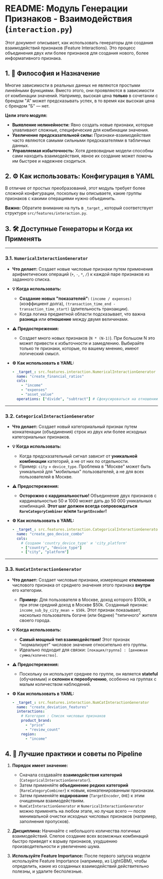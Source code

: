 # README: Модуль Генерации Признаков - Взаимодействия (`interaction.py`)

Этот документ описывает, как использовать генераторы для создания взаимодействий признаков (Feature Interactions). Это процесс объединения двух или более признаков для создания нового, более информативного признака.

## 1. 🎯 Философия и Назначение

Многие зависимости в реальных данных не являются простыми линейными функциями. Вместо этого, они проявляются в зависимости от комбинации значений. Например, высокая цена **только** в сочетании с брендом "A" может предсказывать успех, в то время как высокая цена с брендом "Б" — нет.

**Цели этого модуля:**

*   **Выявление нелинейности:** Явно создать новые признаки, которые улавливают сложные, специфические для комбинации значения.
*   **Увеличение предсказательной силы:** Признаки-взаимодействия часто являются самыми сильными предсказателями в табличных данных.
*   **Управляемая избыточность:** Хотя древовидные модели способны сами находить взаимодействия, явное их создание может помочь им быстрее и надежнее сходиться.

## 2. ⚙️ Как использовать: Конфигурация в YAML

В отличие от простых преобразований, этот модуль требует более сложной конфигурации, поскольку вы описываете, какие группы признаков с какими операциями нужно объединить.

**Важно:** Обратите внимание на путь в `_target_`, который соответствует структуре `src/features/interaction.py`.

## 3. 🛠️ Доступные Генераторы и Когда их Применять

---

### 3.1. `NumericalInteractionGenerator`

*   **Что делает:** Создает новые числовые признаки путем применения арифметических операций (`+`, `-`, `*`, `/`) к каждой паре признаков из заданного списка.

*   **💡 Когда использовать:**
    *   **Создание новых "показателей":** `(income / expenses)` (коэффициент долга), `(transaction_time_end - transaction_time_start)` (длительность транзакции).
    *   Когда логика предметной области подсказывает, что важна **разница** или **отношение** между двумя величинами.

*   **⚠️ Предостережения:**
    *   Создает много новых признаков (`N * (N-1)`). При большом N это может привести к избыточности и замедлению. Выбирайте только те признаки, которые, по вашему мнению, имеют логический смысл.

*   **⚙️ Как использовать в YAML:**
    ```yaml
    - _target_: src.features.interaction.NumericalInteractionGenerator
      name: "create_financial_ratios"
      cols: 
        - "income"
        - "expenses"
        - "asset_value"
      operations: ["divide", "subtract"] # Сфокусироваться на отношении и разнице
    ```

---

### 3.2. `CategoricalInteractionGenerator`

*   **Что делает:** Создает новый категориальный признак путем конкатенации (объединения) строк из двух или более исходных категориальных признаков.

*   **💡 Когда использовать:**
    *   Когда предсказательный сигнал зависит от **уникальной комбинации** категорий, а не от них по отдельности.
    *   Пример: `city` + `device_type`. Проблема в "Москве" может быть уникальной для "мобильных" пользователей, а не для всех пользователей в Москве.

*   **⚠️ Предостережения:**
    *   **Осторожно с кардинальностью!** Объединение двух признаков с кардинальностью 50 и 1000 может дать до 50 000 уникальных комбинаций. **Этот шаг должен всегда сопровождаться `RareCategoryCombiner` и/или `TargetEncoder`!**

*   **⚙️ Как использовать в YAML:**
    ```yaml
    - _target_: src.features.interaction.CategoricalInteractionGenerator
      name: "create_geo_device_combo"
      cols: 
        # Создаем 'country_device_type' и 'city_platform'
        - ["country", "device_type"]
        - ["city", "platform"]
    ```

---

### 3.3. `NumCatInteractionGenerator`

*   **Что делает:** Создает числовые признаки, измеряющие **отклонение** числового признака от среднего значения этого признака **внутри** его категории.

    *   **Пример:** Для пользователя в Москве, доход которого $100k, и при этом средний доход в Москве $50k. Созданный признак: `income_sub_by_city_mean = $50k`. Этот признак показывает, насколько пользователь богаче (или беднее) "типичного" жителя своего города.

*   **💡 Когда использовать:**
    *   **Самый мощный тип взаимодействия!** Этот признак "нормализует" числовое значение относительно его группы.
    *   Идеально подходит для связки: `[локация/группа] : [денежная сумма/количество]`.

*   **⚠️ Предостережения:**
    *   Поскольку он использует среднее по группе, он является **stateful** (обучаемым) и **склонен к переобучению**, особенно на группах с малым количеством наблюдений.

*   **⚙️ Как использовать в YAML:**
    ```yaml
    - _target_: src.features.interaction.NumCatInteractionGenerator
      name: "create_deviation_features"
      interactions:
        # Категория : Список числовых признаков
        product_brand: 
          - "price" 
          - "review_count"
        region:
          - "income"
    ```

## 4. 🧠 Лучшие практики и советы по Pipeline

1.  **Порядок имеет значение:**
    *   Сначала создавайте **взаимодействия категорий** (`CategoricalInteractionGenerator`).
    *   Затем применяйте **объединение редких категорий** (`RareCategoryCombiner`) к новым, конкатенированным признакам.
    *   Затем применяйте **кодирование** (`TargetEncoder`, `OHE`) к этим очищенным взаимодействиям.
    *   `NumCatInteractionGenerator` и `NumericalInteractionGenerator` можно применять на любом этапе, но лучше всего — после минимальной очистки исходных числовых признаков (например, заполнения пропусков).

2.  **Дисциплина:** Начинайте с небольшого количества логичных взаимодействий. Слепое создание всех возможных комбинаций быстро приведет к взрыву признаков, ухудшению производительности и увеличению шума.

3.  **Используйте Feature Importance:** После первого запуска модели используйте Feature Importance (например, из LightGBM), чтобы определить, какие из созданных взаимодействий действительно полезны, и удалите бесполезные.